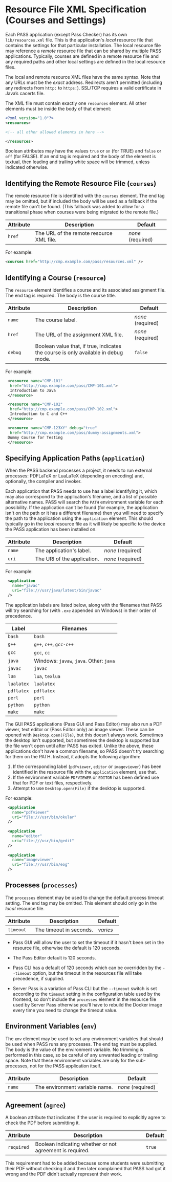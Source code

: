 # Resource File XML Specification (Courses and Settings)

Each PASS application (except Pass Checker) has its own
`lib/resources.xml` file. This is the application's _local_ resource
file that contains the settings for that particular installation.
The local resource file may reference a _remote_ resource file
that can be shared by multiple PASS applications. Typically, courses
are defined in a remote resource file and any required paths and
other local settings are defined in the local resource files.

The local and remote resource XML files have the same syntax. Note
that any URLs must be the _exact_ address. Redirects aren’t permitted
(including any redirects from `http:` to `https:`). SSL/TCP requires a
valid certificate in Java’s cacerts file.

The XML file must contain exactly one `resources` element. All other
elements must be inside the body of that element:
```xml
<?xml version="1.0"?>
<resources>

<!-- all other allowed elements in here -->

</resources>
```

Boolean attributes may have the values `true` or `on` (for TRUE) and
`false` or `off` (for FALSE). If an end tag is required and the body
of the element is textual, then leading and trailing white space
will be trimmed, unless indicated otherwise.

## Identifying the Remote Resource File (`courses`)

The remote resource file is identified with the `courses` element.
The end tag may be omitted, but if included the body will be used as
a fallback if the remote file can't be found. (This fallback was
added to allow for a transitional phase when courses were being
migrated to the remote file.)

| Attribute | Description | Default |
| --- | --- | --- |
| `href` | The URL of the remote resource XML file. | _none_ (required) |

For example:
```xml
<courses href="http://cmp.example.com/pass/resources.xml" />
```

## Identifying a Course (`resource`)

The `resource` element identifies a course and its associated
assignment file. The end tag is required. The body is the course
title.

| Attribute | Description | Default |
| --- | --- | --- |
| `name` | The course label. | _none_ (required) |
| `href` | The URL of the assignment XML file. | _none_ (required) |
| `debug` | Boolean value that, if true, indicates the course is only available in debug mode. | `false` |

For example:
```xml
 <resource name="CMP-101" 
  href="http://cmp.example.com/pass/CMP-101.xml">
  Introduction to Java
 </resource>

 <resource name="CMP-102" 
  href="http://cmp.example.com/pass/CMP-102.xml">
  Introduction to C and C++
 </resource>

 <resource name="CMP-123XY" debug="true"
  href="http://cmp.example.com/pass/dummy-assignments.xml">
 Dummy Course for Testing
 </resource>
```

## Specifying Application Paths (`application`)

When the PASS backend processes a project, it needs to run external
processes: PDFLaTeX or LuaLaTeX (depending on encoding) and,
optionally, the compiler and invoker.

Each application that PASS needs to use has a label identifying it,
which may also correspond to the application's filename, and a list
of possible alternative names. PASS will search the `PATH`
environment variable for each possibility. If the application can't
be found (for example, the application isn't on the path or it has
a different filename) then you will need to specify the path to the
application using the `application` element. This should typically go in the _local_
resource file as it will likely be specific to the device the PASS
application has been installed on.

| Attribute | Description | Default |
| --- | --- | --- |
| `name` | The application's label. | _none_ (required) |
| `uri` | The URI of the application. | _none_ (required) |


For example:
```xml
 <application
   name="javac"
   uri="file:///usr/java/latest/bin/javac"
 />
```

The application labels are listed below, along with the filenames
that PASS will try searching for (with `.exe` appended on Windows)
in their order of precedence.

| Label | Filenames |
| --- | --- |
| `bash` | `bash` |
| `g++` | `g++`, `c++`, `gcc-c++` |
| `gcc` | `gcc`, `cc` |
| `java` | Windows: `javaw`, `java`. Other: `java` |
| `javac` | `javac` |
| `lua` | `lua`, `texlua` |
| `lualatex` | `lualatex` |
| `pdflatex` | `pdflatex` |
| `perl` | `perl` |
| `python` | `python` |
| `make` | `make` |


The GUI PASS applications (Pass GUI and Pass Editor) may also run
a PDF viewer, text editor or (Pass Editor only) an image viewer.
These can be opened with `Desktop.open(File)`, but this doesn't
always work. Sometimes the desktop isn't supported, but sometimes
the desktop is supported but the file won't open until after PASS
has exited. Unlike the above, these applications don't have a common
filename, so PASS doesn't try searching for them on the PATH.
Instead, it adopts the following algorithm:

 1. If the corresponding label (`pdfviewer`, `editor` or
    `imageviewer`) has been identified in the resource file
    with the `application` element, use that.
 2. If the environment variable `PDFVIEWER` or `EDITOR` has
    been defined use that for PDF or text files, respectively.
 3. Attempt to use `Desktop.open(File)` if the desktop is supported.

For example:
```xml
 <application
   name="pdfviewer"
   uri="file:///usr/bin/okular"
 />
 
 <application
   name="editor"
   uri="file:///usr/bin/gedit"
 />
 
 <application
   name="imageviewer"
   uri="file:///usr/bin/eog"
 />
```

## Processes (`processes`)

The `processes` element may be used to change the default process
timeout setting. The end tag may be omitted. This element should
only go in the _local_ resource file.

| Attribute | Description | Default |
| --- | --- | --- |
| `timeout` | The timeout in seconds. | _varies_ |

 - Pass GUI will allow the user to set the timeout if it hasn't been
   set in the resource file, otherwise the default is 120 seconds.

 - The Pass Editor default is 120 seconds.

 - Pass CLI has a default of 120 seconds which can be overridden by
   the `--timeout` option, but the timeout in the resources file
   will take precedence, if supplied.

 - Server Pass is a variation of Pass CLI but the `--timeout` switch
   is set according to the `timeout` setting in the configuration table
   used by the frontend, so don't include the `processes` element in
   the resource file used by Server Pass otherwise you'll have to
   rebuild the Docker image every time you need to change the
   timeout value.

## Environment Variables (`env`)

The `env` element may be used to set any environment variables that
should be used when PASS runs any processes. The end tag must be
supplied. The body is the value of the environment variable. No
trimming is performed in this case, so be careful of any unwanted
leading or trailing space. Note that these environment variables
are only for the sub-processes, not for the PASS application itself.

| Attribute | Description | Default |
| --- | --- | --- |
| `name` | The environment variable name. | _none_ (required) |

## Agreement (`agree`)

A boolean attribute that indicates if the user is required to
explicitly agree to check the PDF before submitting it.

| Attribute | Description | Default |
| --- | --- | --- |
| `required` | Boolean indicating whether or not agreement is required. | `true` |

This requirement had to be added because some students were
submitting their PDF without checking it and then later complained
that PASS had got it wrong and the PDF didn't actually represent
their work.
